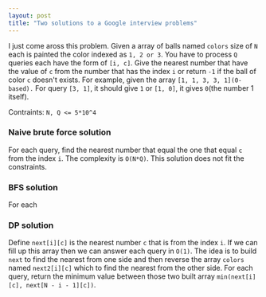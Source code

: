 ```yaml
---
layout: post
title: "Two solutions to a Google interview problems"
---
```

I just come aross this problem. Given a array of balls named `colors` size of `N` each is painted the color indexed as `1, 2 or 3`. You have to process `Q` queries each have the form of `[i, c]`. Give the nearest number that have the value of `c` from the number that has the index `i` or return `-1` if the ball of color `c` doesn't exists. For example, given the array `[1, 1, 3, 3, 1](0-based).` For query `[3, 1]`, it should give `1` or `[1, 0]`, it gives `0`(the number 1 itself).

Contraints: `N, Q <= 5*10^4`

### Naive brute force solution
For each query, find the nearest number that equal the one that equal `c` from the index `i`. The complexity is `O(N*Q)`. This solution does not fit the constraints.
### BFS solution
For each
### DP solution
Define `next[i][c]` is the nearest number `c` that is from the index `i`. If we can fill up this array then we can answer each query in `O(1)`. The idea is to build `next` to find the nearest from one side and then reverse the array `colors` named `next2[i][c]` which to find the nearest from the other side. For each query, return the minimum value between those two built array `min(next[i][c], next[N - i - 1][c])`.